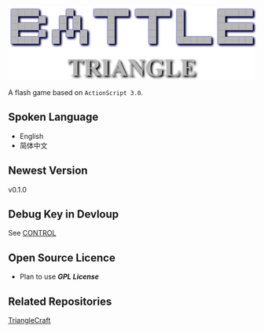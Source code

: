 [![Title]](https://github.com/ARCJ137442/BattleTriangle-Gamma)

[Title]:Title_Img.png "Title"

A flash game based on `ActionScript 3.0`.

## Spoken Language
* English
* 简体中文

## Newest Version
v0.1.0

## Debug Key in Devloup
See [CONTROL](CONTROL.md)

## Open Source Licence
* Plan to use ***GPL License***

## Related Repositories
[TriangleCraft](https://github.com/ARCJ137442/TriangleCraft)
